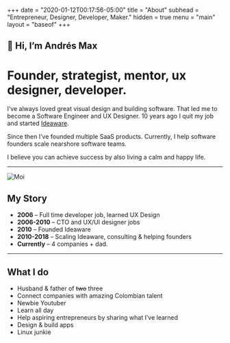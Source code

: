 +++
date = "2020-01-12T00:17:56-05:00"
title = "About"
subhead = "Entrepreneur, Designer, Developer, Maker."
hidden = true
menu = "main"
layout = "baseof"
+++

## 👋 Hi, I’m Andrés Max
# Founder, strategist, mentor, ux designer, developer.

I’ve always loved great visual design and building software. That led me to become a Software Engineer and UX Designer. 10 years ago I quit my job and started [Ideaware](https://ideaware.co).

Since then I’ve founded multiple SaaS products. Currently, I help software founders scale nearshore software teams.

I believe you can achieve success by also living a calm and happy life.  

* * *

![Moi](/images/maxheader.jpg)

## My Story

-   **2006** – Full time developer job, learned UX Design
-   **2006-2010** – CTO and UX/UI designer jobs
-   **2010** – Founded Ideaware
-   **2010-2018** – Scaling Ideaware, consulting & helping founders
-   **Currently** – 4 companies + dad.

* * *

## What I do

-   Husband & father of ~~two~~ three
-   Connect companies with amazing Colombian talent
-   Newbie Youtuber
-   Learn all day
-   Help aspiring entrepreneurs by sharing what I’ve learned
-   Design & build apps
-   Linux junkie
